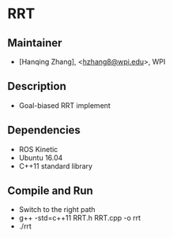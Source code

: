 # RRT

## Maintainer   
- [Hanqing Zhang], <<hzhang8@wpi.edu>>, WPI    

## Description   
- Goal-biased RRT implement   

## Dependencies

- ROS Kinetic   
- Ubuntu 16.04   
- C++11 standard library   

## Compile and Run
- Switch to the right path   
- g++ -std=c++11 RRT.h RRT.cpp -o rrt   
- ./rrt   
